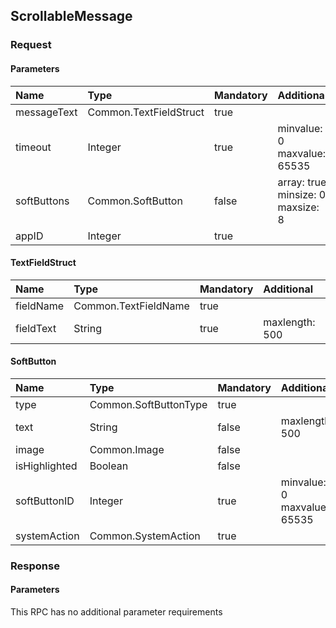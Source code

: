 ## ScrollableMessage


### Request

#### Parameters

|Name|Type|Mandatory|Additional|Description|
|:---|:---|:--------|:---------|:----------|
|messageText|Common.TextFieldStruct|true|||
|timeout|Integer|true|minvalue: 0<br>maxvalue: 65535||
|softButtons|Common.SoftButton|false|array: true<br>minsize: 0<br>maxsize: 8||
|appID|Integer|true|||

#### TextFieldStruct

|Name|Type|Mandatory|Additional|Description|
|:---|:---|:--------|:---------|:----------|
|fieldName|Common.TextFieldName|true|||
|fieldText|String|true|maxlength: 500||

#### SoftButton

|Name|Type|Mandatory|Additional|Description|
|:---|:---|:--------|:---------|:----------|
|type|Common.SoftButtonType|true|||
|text|String|false|maxlength: 500||
|image|Common.Image|false|||
|isHighlighted|Boolean|false|||
|softButtonID|Integer|true|minvalue: 0<br>maxvalue: 65535||
|systemAction|Common.SystemAction|true|||

### Response

#### Parameters

This RPC has no additional parameter requirements
